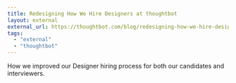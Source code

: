```yaml
---
title: Redesigning How We Hire Designers at thoughtbot
layout: external
external_url: https://thoughtbot.com/blog/redesigning-how-we-hire-designers-at-thoughtbot
tags:
  - "external"
  - "thoughtbot"
---
```


 How we improved our Designer hiring process for both our candidates and interviewers.
